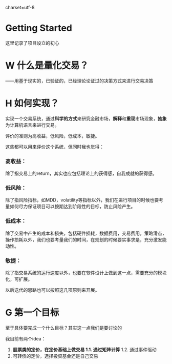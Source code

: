 charset=utf-8



# Getting Started

这里记录了项目设立的初心

# W 什么是量化交易？

——用基于现实的，已验证的，已经理论论证过的决策方式来进行交易决策

# H 如何实现？

实现一个交易系统，通过**科学的方式**来研究金融市场，**解释**和**重现**市场现象，**抽象**为计算机语言来进行交易。

评价的准则为高收益，低风险，低成本，敏捷。

这些都可以用来评价这个系统，但同时我也觉得：

### 高收益：

除了指交易上的return，其实也应包括理论上的获得感，自我成就的获得感。

### 低风险：

除了指风险指标，如MDD，volatility等指标以外，我们在进行项目的时候也要考量如何尽力保证项目可以按期达到阶段性的目标，防止风险产生。

### 低成本：

除了交易中产生的成本和损失，包括硬件损耗，数据费用，交易费用，策略滑点，操作损耗以外，我们也要考量我们的时间，在规划的时候要实事求是，充分激发能动性。

### 敏捷：

除了指交易系统的运行速度以外，也要在软件设计上做到这一点，需要充分的模块化，可扩展。

以后迭代的思路也可以按照这几项原则来开展。

# G 第一个目标

至于具体要完成一个什么目标？其实这一点我们是要讨论的

我目前有两个idea：

1. **股票类的定价，在定价基础上做交易
1.1. 通过矩阵计算**
1.2. 通过事件驱动
2. 可转债的定价，选择投资基金还是自己交易
